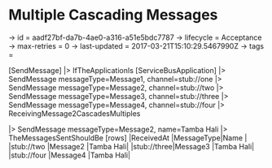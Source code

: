 # Multiple Cascading Messages

-> id = aadf27bf-da7b-4ae0-a316-a51e5bdc7787
-> lifecycle = Acceptance
-> max-retries = 0
-> last-updated = 2017-03-21T15:10:29.5467990Z
-> tags = 

[SendMessage]
|> IfTheApplicationIs
    [ServiceBusApplication]
    |> SendMessage messageType=Message1, channel=stub://one
    |> SendMessage messageType=Message2, channel=stub://two
    |> SendMessage messageType=Message3, channel=stub://three
    |> SendMessage messageType=Message4, channel=stub://four
    |> ReceivingMessage2CascadesMultiples

|> SendMessage messageType=Message2, name=Tamba Hali
|> TheMessagesSentShouldBe
    [rows]
    |ReceivedAt  |MessageType|Name      |
    |stub://two  |Message2   |Tamba Hali|
    |stub://three|Message3   |Tamba Hali|
    |stub://four |Message4   |Tamba Hali|

~~~
